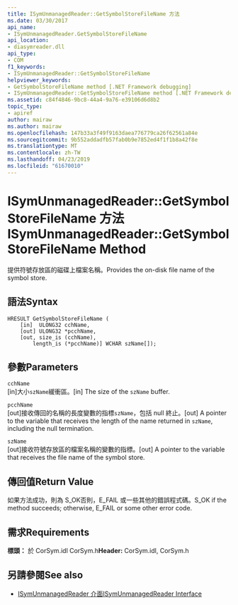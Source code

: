 ```yaml
---
title: ISymUnmanagedReader::GetSymbolStoreFileName 方法
ms.date: 03/30/2017
api_name:
- ISymUnmanagedReader.GetSymbolStoreFileName
api_location:
- diasymreader.dll
api_type:
- COM
f1_keywords:
- ISymUnmanagedReader::GetSymbolStoreFileName
helpviewer_keywords:
- GetSymbolStoreFileName method [.NET Framework debugging]
- ISymUnmanagedReader::GetSymbolStoreFileName method [.NET Framework debugging]
ms.assetid: c84f4846-9bc8-44a4-9a76-e39106d6d8b2
topic_type:
- apiref
author: mairaw
ms.author: mairaw
ms.openlocfilehash: 147b33a3f49f9163daea776779ca26f62561a84e
ms.sourcegitcommit: 9b552addadfb57fab0b9e7852ed4f1f1b8a42f8e
ms.translationtype: MT
ms.contentlocale: zh-TW
ms.lasthandoff: 04/23/2019
ms.locfileid: "61670010"
---
```

# <a name="isymunmanagedreadergetsymbolstorefilename-method"></a><span data-ttu-id="7f796-102">ISymUnmanagedReader::GetSymbolStoreFileName 方法</span><span class="sxs-lookup"><span data-stu-id="7f796-102">ISymUnmanagedReader::GetSymbolStoreFileName Method</span></span>
<span data-ttu-id="7f796-103">提供符號存放區的磁碟上檔案名稱。</span><span class="sxs-lookup"><span data-stu-id="7f796-103">Provides the on-disk file name of the symbol store.</span></span>  
  
## <a name="syntax"></a><span data-ttu-id="7f796-104">語法</span><span class="sxs-lookup"><span data-stu-id="7f796-104">Syntax</span></span>  
  
```  
HRESULT GetSymbolStoreFileName (  
    [in]  ULONG32 cchName,  
    [out] ULONG32 *pcchName,  
    [out, size_is (cchName),  
        length_is (*pcchName)] WCHAR szName[]);  
```  
  
## <a name="parameters"></a><span data-ttu-id="7f796-105">參數</span><span class="sxs-lookup"><span data-stu-id="7f796-105">Parameters</span></span>  
 `cchName`  
 <span data-ttu-id="7f796-106">[in]大小`szName`緩衝區。</span><span class="sxs-lookup"><span data-stu-id="7f796-106">[in] The size of the `szName` buffer.</span></span>  
  
 `pcchName`  
 <span data-ttu-id="7f796-107">[out]接收傳回的名稱的長度變數的指標`szName`，包括 null 終止。</span><span class="sxs-lookup"><span data-stu-id="7f796-107">[out] A pointer to the variable that receives the length of the name returned in `szName`, including the null termination.</span></span>  
  
 `szName`  
 <span data-ttu-id="7f796-108">[out]接收符號存放區的檔案名稱的變數的指標。</span><span class="sxs-lookup"><span data-stu-id="7f796-108">[out] A pointer to the variable that receives the file name of the symbol store.</span></span>  
  
## <a name="return-value"></a><span data-ttu-id="7f796-109">傳回值</span><span class="sxs-lookup"><span data-stu-id="7f796-109">Return Value</span></span>  
 <span data-ttu-id="7f796-110">如果方法成功，則為 S_OK否則，E_FAIL 或一些其他的錯誤程式碼。</span><span class="sxs-lookup"><span data-stu-id="7f796-110">S_OK if the method succeeds; otherwise, E_FAIL or some other error code.</span></span>  
  
## <a name="requirements"></a><span data-ttu-id="7f796-111">需求</span><span class="sxs-lookup"><span data-stu-id="7f796-111">Requirements</span></span>  
 <span data-ttu-id="7f796-112">**標頭：** 於 CorSym.idl CorSym.h</span><span class="sxs-lookup"><span data-stu-id="7f796-112">**Header:** CorSym.idl, CorSym.h</span></span>  
  
## <a name="see-also"></a><span data-ttu-id="7f796-113">另請參閱</span><span class="sxs-lookup"><span data-stu-id="7f796-113">See also</span></span>

- [<span data-ttu-id="7f796-114">ISymUnmanagedReader 介面</span><span class="sxs-lookup"><span data-stu-id="7f796-114">ISymUnmanagedReader Interface</span></span>](../../../../docs/framework/unmanaged-api/diagnostics/isymunmanagedreader-interface.md)
